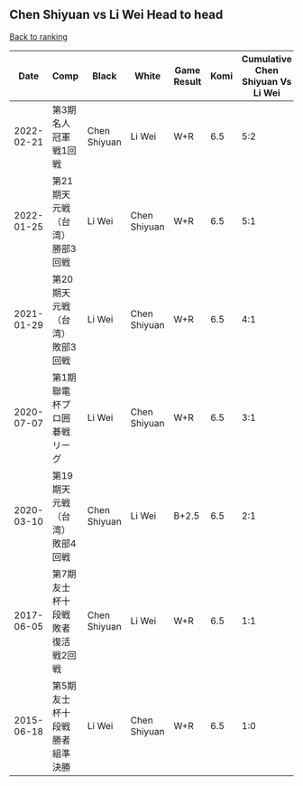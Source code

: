 ## Chen Shiyuan vs Li Wei Head to head

[Back to ranking](../../index.md)




| **Date** | **Comp** | **Black** | **White** | **Game Result** | **Komi** | **Cumulative Chen Shiyuan Vs Li Wei** | **Chen Shiyuan Streak** | **Li Wei Streak** | 
| --- | --- | --- | --- | --- | --- | --- | --- | --- |
| 2022-02-21 | 第3期名人冠軍戦1回戦 | Chen Shiyuan | Li Wei | W+R | 6.5 | 5:2 | 0 | 1 | 
| 2022-01-25 | 第21期天元戦（台湾）勝部3回戦 | Li Wei | Chen Shiyuan | W+R | 6.5 | 5:1 | 4 | 0 | 
| 2021-01-29 | 第20期天元戦（台湾）敗部3回戦 | Li Wei | Chen Shiyuan | W+R | 6.5 | 4:1 | 3 | 0 | 
| 2020-07-07 | 第1期聯電杯プロ囲碁戦リーグ | Li Wei | Chen Shiyuan | W+R | 6.5 | 3:1 | 2 | 0 | 
| 2020-03-10 | 第19期天元戦（台湾）敗部4回戦 | Chen Shiyuan | Li Wei | B+2.5 | 6.5 | 2:1 | 1 | 0 | 
| 2017-06-05 | 第7期友士杯十段戦敗者復活戦2回戦 | Chen Shiyuan | Li Wei | W+R | 6.5 | 1:1 | 0 | 1 | 
| 2015-06-18 | 第5期友士杯十段戦勝者組準決勝 | Li Wei | Chen Shiyuan | W+R | 6.5 | 1:0 | 1 | 0 |




